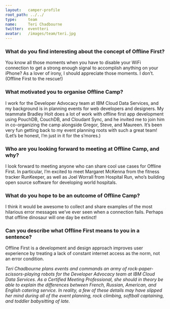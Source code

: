 ```yaml
---
layout:   camper-profile
root_path: ../../
type:     team
name:     Teri Chadbourne
twitter:  eventteri
avatar:   /images/team/teri.jpg
---
```


### What do you find interesting about the concept of Offline First?

You know all those moments when you have to disable your WiFi connection to get a strong enough signal to accomplish anything on your iPhone?  As a lover of irony, I should appreciate those moments.  I don’t. (Offline First to the rescue!)

### What motivated you to organise Offline Camp?

I work for the Developer Advocacy team at IBM Cloud Data Services, and my background is in planning events for web developers and designers. My teammate Bradley Holt does a lot of work with offline first app development using PouchDB, CouchDB, and Cloudant Sync, and he invited me to join him in co-organizing the camp alongside Gregor, Steve, and Maureen. It’s been very fun getting back to my event planning roots with such a great team! (Let’s be honest, I’m just in it for the s’mores.)

### Who are you looking forward to meeting at Offline Camp, and why?

I look forward to meeting anyone who can share cool use cases for Offline First.  In particular, I’m excited to meet Margaret McKenna from the fitness tracker RunKeeper, as well as Joel Worrall from Hospital Run, who’s building open source software for developing world hospitals.

### What do you hope to be an outcome of Offline Camp?

I think it would be awesome to collect and share examples of the most hilarious error messages we’ve ever seen when a connection fails. Perhaps that offline dinosaur will one day be extinct!

### Can you describe what Offline First means to you in a sentence?

Offline First is a development and design approach improves user experience by treating a lack of constant internet access as the norm, not an error condition.
  
_Teri Chadbourne plans events and commands an army of rock-paper-scissors-playing robots for the Developer Advocacy team at IBM Cloud Data Services. As a Certified Meeting Professional, she should in theory be able to explain the differences between French, Russian, American, and English catering service. In reality, a few of these details may have slipped her mind during all of the event planning, rock climbing, softball captaining, and toddler babysitting of late._
